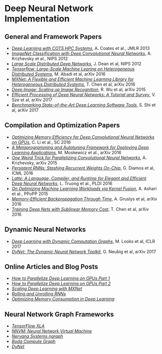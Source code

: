 # Deep Neural Network Implementation

## General and Framework Papers

* [_Deep Learning with COTS HPC Systems_](http://www.jmlr.org/proceedings/papers/v28/coates13.pdf), A. Coates et al., JMLR 2013
* [_ImageNet Classification with Deep Convolutional Neural Networks_](https://papers.nips.cc/paper/4824-imagenet-classification-with-deep-convolutional-neural-networks.pdf), A. Krizhevsky et al., NIPS 2012
* [_Large Scale Distributed Deep Networks_](http://research.google.com/archive/large_deep_networks_nips2012.html), J. Dean et al, NIPS 2012
* [_Tensorflow: Large-Scale Machine Learing on Heterogeneous Distributed Systems_](https://arxiv.org/abs/1603.04467), M. Abadi et al, arXiv 2016
* [_MXNet: A Flexible and Efficient Machine Learning Library for Heterogeneous Distributed Systems_](https://arxiv.org/abs/1512.01274), T. Chen et al, arXiv 2016
* [_Deep Image: Scaling up Image Recognition_](https://arxiv.org/vc/arxiv/papers/1501/1501.02876v1.pdf), R. Wu et al, arXiv 2015
* [_Efficient Processing of Deep Neural Networks: A Tutorial and Survey_](https://arxiv.org/abs/1703.09039), V. Sze et al, arXiv 2017
* [_Benchmarking State-of-the-Art Deep Learning Software Tools_](https://arxiv.org/abs/1608.07249), S. Shi et al, arXiv 2017

## Compilation and Optimization Papers

* [_Optimizing Memory Efficiency for Deep Convolutional Neural Networks on GPUs_](https://arxiv.org/pdf/1610.03618v1.pdf), C. Li et al., SC 2016
* [_A Metaprogramming and Autotuning Framework for Deploying Deep Learning Applications_](https://arxiv.org/abs/1611.06945), M. Moskewicz et al., arXiv 2016
* [_One Weird Trick for Parallelizing Convolutional Neural Networks_](https://arxiv.org/abs/1404.5997), A. Krizhevsky, arXiv 2015
* [_Persistent RNNs: Stashing Recurrent Weights On-Chip_](http://jmlr.org/proceedings/papers/v48/diamos16.pdf), G. Diamos et al, ICML 2016
* [_Latte: A Language, Compiler, and Runtime for Elegant and Efficient Deep Neural Networks_](http://www.thev.net/PaulLiu/download/p209-truong.pdf), L. Truong et al., PLDI 2016
* [_On Optimizing Machine Learning Workloads via Kernel Fusion_](http://dl.acm.org/citation.cfm?id=2688521), A. Ashari et al., PPoPP 2015
* [_Memory-Efficient Backpropagation Through Time_](https://arxiv.org/abs/1606.03401), A. Gruslys et al, arXiv 2016
* [_Training Deep Nets with Sublinear Memory Cost_](https://arxiv.org/abs/1604.06174), T. Chen et al, arXiv 2016

## Dynamic Neural Networks

* [_Deep Learning with Dynamic Computation Graphs_](https://arxiv.org/abs/1702.02181), M. Looks et al, ICLR 2017
* [_DyNet: The Dynamic Neural Network Toolkit_](https://arxiv.org/abs/1701.03980), G. Neubig et al, arXiv 2017

## Online Articles and Blog Posts

* [_How to Parallelize Deep Learning on GPUs Part 1_](http://timdettmers.com/2014/10/09/deep-learning-data-parallelism/)
* [_How to Parallelize Deep Learning on GPUs Part 2_](http://timdettmers.com/2014/11/09/model-parallelism-deep-learning/)
* [_Scaling Deep Learning with MXNet_](https://www.slideshare.net/AIFrontiers/scaling-deep-learning-with-mxnet)
* [_Rolling and Unrolling RNNs_](https://shapeofdata.wordpress.com/2016/04/27/rolling-and-unrolling-rnns/)
* [_Optimizing Memory Consumption in Deep Learning_](http://mxnet.io/architecture/note_memory.html)

## Neural Network Graph Frameworks

* [_TensorFlow XLA_](https://www.tensorflow.org/performance/xla/)
* [_NNVM: Neural Network Virtual Machine_](https://github.com/dmlc/nnvm)
* [_Nervana Systems ngraph_](https://github.com/NervanaSystems/ngraph)
* [_Boda Compute Graph_](https://github.com/moskewcz/boda)
* [_DyNet_](https://github.com/clab/dynet)
